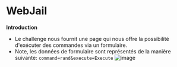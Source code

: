# WebJail

**Introduction**

- Le challenge nous fournit une page qui nous offre la possibilité d'exécuter des commandes via un formulaire.
- Note, les données de formulaire sont représentés de la manière suivante: ``command=rand&execute=Execute``
![image](https://user-images.githubusercontent.com/74382279/157316465-417a8162-bf1d-441a-a6ac-18687dc8521d.png)
